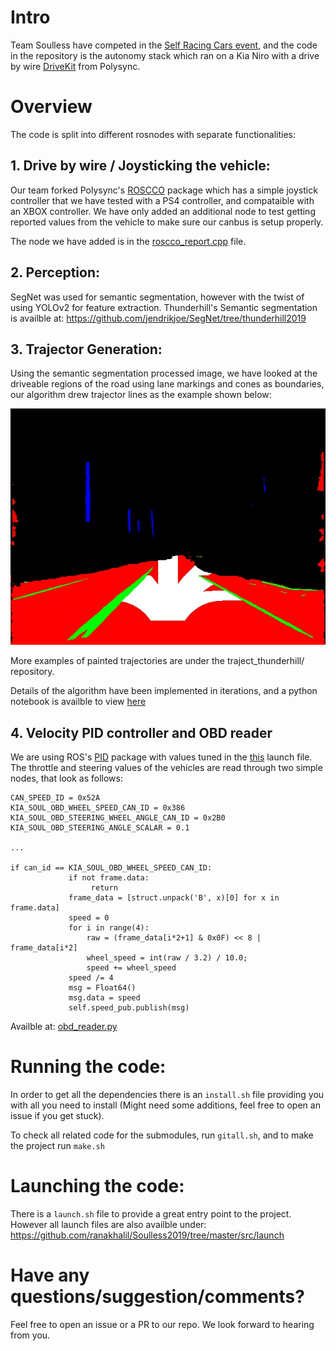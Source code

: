# Intro

Team Soulless have competed in the [Self Racing Cars event](http://selfracingcars.com/), and the code in the repository is the autonomy stack which ran on a Kia Niro with a drive by wire [DriveKit](https://polysync.io/drivekit) from Polysync.

# Overview 

The code is split into different rosnodes with separate functionalities:

## 1. Drive by wire / Joysticking the vehicle:

Our team forked Polysync's [ROSCCO](https://github.com/PolySync/roscco) package which has a simple joystick controller that we have tested with a PS4 controller, and compataible with an XBOX controller. We have only added an additional node to test getting reported values from the vehicle to make sure our canbus is setup properly.

The node we have added is in the [roscco_report.cpp](https://github.com/ranakhalil/roscco/blob/3d467604ad93c5f56085d3b6194c30efaaf72f7e/example/roscco_report.cpp) file.

## 2. Perception:

SegNet was used for semantic segmentation, however with the twist of using YOLOv2 for feature extraction. Thunderhill's Semantic segmentation is availble at: https://github.com/jendrikjoe/SegNet/tree/thunderhill2019

## 3. Trajector Generation:

Using the semantic segmentation processed image, we have looked at the driveable regions of the road using lane markings and cones as boundaries, our algorithm drew trajector lines as the example shown below:

![Painted Trajectory Example](traject_thunderhill/0_traject.jpg "Trajectories")
 
 More examples of painted trajectories are under the traject_thunderhill/ repository.

 Details of the algorithm have been implemented in iterations, and a python notebook is availble to view [here](https://github.com/ranakhalil/Soulless2019/blob/master/curves.ipynb)

## 4. Velocity PID controller and OBD reader

We are using ROS's [PID](http://wiki.ros.org/pid) package with values tuned in the [this](src/launch/simple_steer.launch) launch file.
The throttle and steering values of the vehicles are read through two simple nodes, that look as follows:

```
CAN_SPEED_ID = 0x52A
KIA_SOUL_OBD_WHEEL_SPEED_CAN_ID = 0x386
KIA_SOUL_OBD_STEERING_WHEEL_ANGLE_CAN_ID = 0x2B0
KIA_SOUL_OBD_STEERING_ANGLE_SCALAR = 0.1

...

if can_id == KIA_SOUL_OBD_WHEEL_SPEED_CAN_ID:
             if not frame.data:
                  return
             frame_data = [struct.unpack('B', x)[0] for x in frame.data]
             speed = 0
             for i in range(4):
                 raw = (frame_data[i*2+1] & 0x0F) << 8 | frame_data[i*2]
                 wheel_speed = int(raw / 3.2) / 10.0;
                 speed += wheel_speed
             speed /= 4
             msg = Float64()
             msg.data = speed
             self.speed_pub.publish(msg)

```

Availble at: [obd_reader.py](src/obd_reader/scripts/obd_reader.py)

 # Running the code:

 In order to get all the dependencies there is an `install.sh` file providing you with all you need to install (Might need some additions, feel free to open an issue if you get stuck).

 To check all related code for the submodules, run `gitall.sh`, and to make the project run `make.sh`


 # Launching the code:

 There is a `launch.sh` file to provide a great entry point to the project. However all launch files are also availble under: https://github.com/ranakhalil/Soulless2019/tree/master/src/launch 

 # Have any questions/suggestion/comments?

 Feel free to open an issue or a PR to our repo. We look forward to hearing from you.



